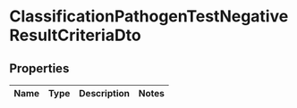 # ClassificationPathogenTestNegativeResultCriteriaDto

## Properties

| Name | Type | Description | Notes |
| ---- | ---- | ----------- | ----- |

